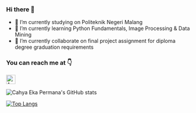 ### Hi there 👋

- 🔭 I’m currently studying on Politeknik Negeri Malang
- 🌱 I’m currently learning Python Fundamentals, Image Processing & Data Mining
- 👯 I’m currently collaborate on final project assignment for diploma degree graduation requirements

### You can reach me at :point_down:

<p>
  <a href="https://www.linkedin.com/in/cahyaeka/">
    <img src="https://www.vectorlogo.zone/logos/linkedin/linkedin-icon.svg" alt="Angel Santiago Jaime Zavala's DEV Profile" height="25" width="25">
  </a>
</p>

![Cahya Eka Permana's GitHub stats](https://github-readme-stats.vercel.app/api?username=cahyaekapermana&show_icons=true&theme=radical)

[![Top Langs](https://github-readme-stats.vercel.app/api/top-langs/?username=cahyaekapermana)](https://github.com/cahyaekapermana)



